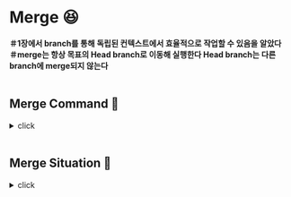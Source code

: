 # Merge :laughing:

**＃1장에서 branch를 통해 독립된 컨텍스트에서 효율적으로 작업할 수 있음을 알았다**
<br>
**＃merge는 항상 목표의 Head branch로 이동해 실행한다 Head branch는 다른 branch에 merge되지 않는다**
<br>
<br>

## Merge Command :bookmark:
<details>
<summary>click</summary>
<div markdown="1">  
  
<br>

:mag: **git merge branch-name** : main Head에 branch-name을 merge한다 여기서 main Head는 merge되는 branch에 추가된 commit을 감아가며 포인터를 이동시킨다
<br>

</div>
</details>

<br>

## Merge Situation :bookmark:
<details>
<summary>click</summary>
<div markdown="1">  
  
<br>

:mag: **일반적 fast-forward merge** : main branch에 다른 팀원의 merge가 없고 내가 작업한 하나의 branch만이 존재할 경우엔 merge 커맨드를 통해 합칠 수 있다

<br>
<br>

:mag: **충돌이 없는 merge commit** : 내가 다른 branch에서 작업하는 동안 동료가 main branch에 다른 branch를 merge해 내 branch의 이전 내용과 다른 내용이 추가된 상태에서 merge할 경우, 두 branch가 충돌하지 않는다면 깃은 병합 커밋을 생성한다
<br>

</div>
</details>
